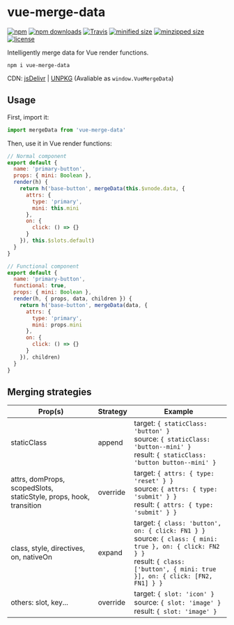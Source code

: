 # vue-merge-data

[![npm](https://img.shields.io/npm/v/vue-merge-data.svg?style=for-the-badge)](https://npm.im/vue-merge-data)
[![npm downloads](https://img.shields.io/npm/dt/vue-merge-data.svg?style=for-the-badge)](https://npm.im/vue-merge-data)
[![Travis](https://img.shields.io/travis/fjc0k/vue-merge-data.svg?style=for-the-badge)](https://travis-ci.org/fjc0k/vue-merge-data)
[![minified size](https://img.shields.io/badge/minified%20size-852%20B-blue.svg?MIN&style=for-the-badge)](https://github.com/fjc0k/vue-merge-data/blob/master/dist/vue-merge-data.min.js)
[![minzipped size](https://img.shields.io/badge/minzipped%20size-509%20B-blue.svg?MZIP&style=for-the-badge)](https://github.com/fjc0k/vue-merge-data/blob/master/dist/vue-merge-data.min.js)
[![license](https://img.shields.io/github/license/fjc0k/vue-merge-data.svg?style=for-the-badge)](https://github.com/fjc0k/vue-merge-data/blob/master/LICENSE)


Intelligently merge data for Vue render functions.

```shell
npm i vue-merge-data
```

CDN: [jsDelivr](//www.jsdelivr.com/package/npm/vue-merge-data) | [UNPKG](//unpkg.com/vue-merge-data/) (Avaliable as `window.VueMergeData`)


## Usage

First, import it:

```javascript
import mergeData from 'vue-merge-data'
```

Then, use it in Vue render functions:

```javascript
// Normal component
export default {
  name: 'primary-button',
  props: { mini: Boolean },
  render(h) {
    return h('base-button', mergeData(this.$vnode.data, {
      attrs: {
        type: 'primary',
        mini: this.mini
      },
      on: {
        click: () => {}
      }
    }), this.$slots.default)
  }
}

// Functional component
export default {
  name: 'primary-button',
  functional: true,
  props: { mini: Boolean },
  render(h, { props, data, children }) {
    return h('base-button', mergeData(data, {
      attrs: {
        type: 'primary',
        mini: props.mini
      },
      on: {
        click: () => {}
      }
    }), children)
  }
}
```


## Merging strategies

Prop(s) | Strategy | Example
--|--|---
staticClass | append | target: `{ staticClass: 'button' }`<br />source: `{ staticClass: 'button--mini' }`<br />result: `{ staticClass: 'button button--mini' }`
attrs, domProps, scopedSlots, staticStyle, props, hook, transition | override | target: `{ attrs: { type: 'reset' } }`<br />source: `{ attrs: { type: 'submit' } }`<br />result: `{ attrs: { type: 'submit' } }`
class, style, directives, on, nativeOn | expand | target: `{ class: 'button', on: { click: FN1 } }`<br />source: `{ class: { mini: true }, on: { click: FN2 } }`<br />result: `{ class: ['button', { mini: true }], on: { click: [FN2, FN1] } }`
others: slot, key... | override | target: `{ slot: 'icon' }`<br />source: `{ slot: 'image' }`<br />result: `{ slot: 'image' }`

